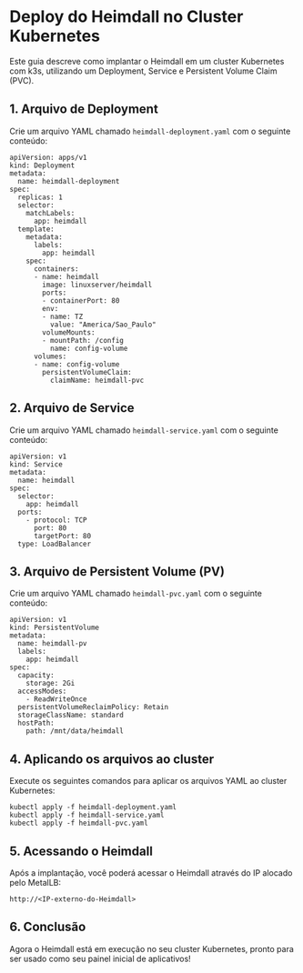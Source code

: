 <h1>Deploy do Heimdall no Cluster Kubernetes</h1>

<p>Este guia descreve como implantar o Heimdall em um cluster Kubernetes com k3s, utilizando um Deployment, Service e Persistent Volume Claim (PVC).</p>

<h2>1. Arquivo de Deployment</h2>
<p>Crie um arquivo YAML chamado <code>heimdall-deployment.yaml</code> com o seguinte conteúdo:</p>

<pre><code>apiVersion: apps/v1
kind: Deployment
metadata:
  name: heimdall-deployment
spec:
  replicas: 1
  selector:
    matchLabels:
      app: heimdall
  template:
    metadata:
      labels:
        app: heimdall
    spec:
      containers:
      - name: heimdall
        image: linuxserver/heimdall
        ports:
        - containerPort: 80
        env:
        - name: TZ
          value: "America/Sao_Paulo"
        volumeMounts:
        - mountPath: /config
          name: config-volume
      volumes:
      - name: config-volume
        persistentVolumeClaim:
          claimName: heimdall-pvc
</code></pre>

<h2>2. Arquivo de Service</h2>
<p>Crie um arquivo YAML chamado <code>heimdall-service.yaml</code> com o seguinte conteúdo:</p>

<pre><code>apiVersion: v1
kind: Service
metadata:
  name: heimdall
spec:
  selector:
    app: heimdall
  ports:
    - protocol: TCP
      port: 80
      targetPort: 80
  type: LoadBalancer
</code></pre>

<h2>3. Arquivo de Persistent Volume (PV)</h2>
<p>Crie um arquivo YAML chamado <code>heimdall-pvc.yaml</code> com o seguinte conteúdo:</p>

<pre><code>apiVersion: v1
kind: PersistentVolume
metadata:
  name: heimdall-pv
  labels:
    app: heimdall
spec:
  capacity:
    storage: 2Gi
  accessModes:
    - ReadWriteOnce
  persistentVolumeReclaimPolicy: Retain
  storageClassName: standard
  hostPath:
    path: /mnt/data/heimdall
</code></pre>

<h2>4. Aplicando os arquivos ao cluster</h2>
<p>Execute os seguintes comandos para aplicar os arquivos YAML ao cluster Kubernetes:</p>

<pre><code>kubectl apply -f heimdall-deployment.yaml
kubectl apply -f heimdall-service.yaml
kubectl apply -f heimdall-pvc.yaml</code></pre>

<h2>5. Acessando o Heimdall</h2>
<p>Após a implantação, você poderá acessar o Heimdall através do IP alocado pelo MetalLB:</p>

<pre><code>http://&lt;IP-externo-do-Heimdall&gt;</code></pre>

<h2>6. Conclusão</h2>
<p>Agora o Heimdall está em execução no seu cluster Kubernetes, pronto para ser usado como seu painel inicial de aplicativos!</p>
